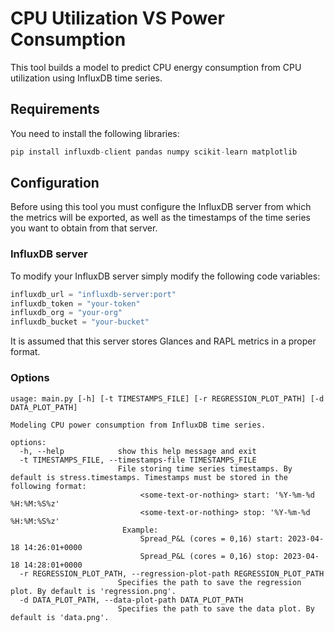 # CPU Utilization VS Power Consumption

This tool builds a model to predict CPU energy consumption from CPU utilization using InfluxDB time series.

## Requirements

You need to install the following libraries:

```python
pip install influxdb-client pandas numpy scikit-learn matplotlib
```

## Configuration

Before using this tool you must configure the InfluxDB server from which the metrics will be exported, as well as the timestamps of the time series you want to obtain from that server.

### InfluxDB server

To modify your InfluxDB server simply modify the following code variables:

```python
influxdb_url = "influxdb-server:port"
influxdb_token = "your-token"
influxdb_org = "your-org"
influxdb_bucket = "your-bucket"
```

It is assumed that this server stores Glances and RAPL metrics in a proper format.

### Options

```shell
usage: main.py [-h] [-t TIMESTAMPS_FILE] [-r REGRESSION_PLOT_PATH] [-d DATA_PLOT_PATH]

Modeling CPU power consumption from InfluxDB time series.

options:
  -h, --help            show this help message and exit
  -t TIMESTAMPS_FILE, --timestamps-file TIMESTAMPS_FILE
                        File storing time series timestamps. By default is stress.timestamps. Timestamps must be stored in the following format:
                             <some-text-or-nothing> start: '%Y-%m-%d %H:%M:%S%z'
                             <some-text-or-nothing> stop: '%Y-%m-%d %H:%M:%S%z'
                         Example:
                             Spread_P&L (cores = 0,16) start: 2023-04-18 14:26:01+0000
                             Spread_P&L (cores = 0,16) stop: 2023-04-18 14:28:01+0000
  -r REGRESSION_PLOT_PATH, --regression-plot-path REGRESSION_PLOT_PATH
                        Specifies the path to save the regression plot. By default is 'regression.png'.
  -d DATA_PLOT_PATH, --data-plot-path DATA_PLOT_PATH
                        Specifies the path to save the data plot. By default is 'data.png'.
```
